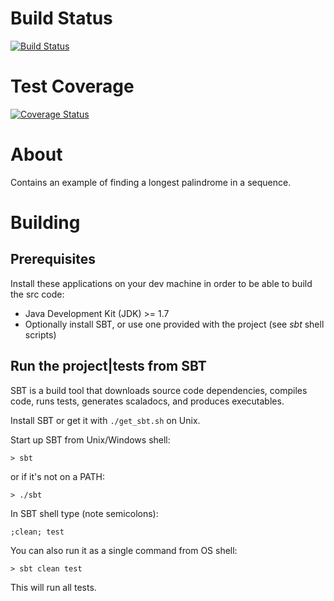 # Build Status

[![Build Status](https://travis-ci.org/izmailoff/longest-palindrome.png?branch=master)](https://travis-ci.org/izmailoff/longest-palindrome)

# Test Coverage
[![Coverage Status](https://coveralls.io/repos/izmailoff/longest-palindrome/badge.svg?branch=master)](https://coveralls.io/r/izmailoff/longest-palindrome?branch=master)
	
# About
Contains an example of finding a longest palindrome in a sequence.

# Building

## Prerequisites
Install these applications on your dev machine in order to be able to build the src code:

 * Java Development Kit (JDK) >= 1.7
 * Optionally install SBT, or use one provided with the project (see *sbt* shell scripts)

## Run the project|tests from SBT
SBT is a build tool that downloads source code dependencies, compiles code, runs tests,
generates scaladocs, and produces executables.

Install SBT or get it with `./get_sbt.sh` on Unix.

Start up SBT from Unix/Windows shell:

    > sbt

or if it's not on a PATH:

    > ./sbt

In SBT shell type (note semicolons):

    ;clean; test

You can also run it as a single command from OS shell:

    > sbt clean test

This will run all tests.

    
